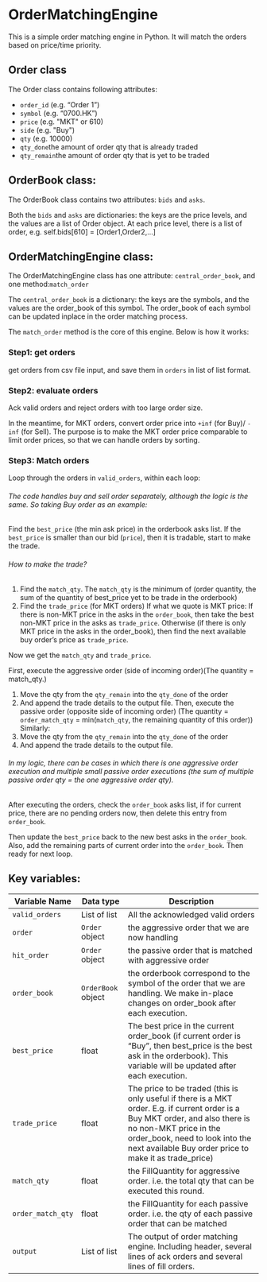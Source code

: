 # OrderMatchingEngine
This is a simple order matching engine in Python. It will match the orders based on price/time priority.


<!-- ABOUT THE PROJECT -->
## Order class
The Order class contains following attributes:
* `order_id` (e.g. “Order 1”)
* `symbol` (e.g. “0700.HK”)
* `price` (e.g. "MKT" or 610)
* `side` (e.g. "Buy")
* `qty` (e.g. 10000)
* `qty_done`the amount of order qty that is already traded
* `qty_remain`the amount of order qty that is yet to be traded

## OrderBook class:
The OrderBook class contains two attributes: `bids` and `asks`.

Both the `bids` and `asks` are dictionaries: the keys are the price levels, and the values are a list of Order object.
At each price level, there is a list of order, e.g. self.bids[610] = [Order1,Order2,...]

## OrderMatchingEngine class:
The OrderMatchingEngine class has one attribute: `central_order_book`, and one method:`match_order`

The `central_order_book` is a dictionary: the keys are the symbols, and the values are the order_book of this symbol. The order_book of each symbol can be updated inplace in the order matching process.

The `match_order` method is the core of this engine. Below is how it works:

### Step1: get orders
get orders from csv file input, and save them in `orders` in list of list format.

### Step2: evaluate orders
Ack valid orders and reject orders with too large order size.

In the meantime, for MKT orders, convert order price into `+inf` (for Buy)/ `-inf` (for Sell). The purpose is to make the MKT order price comparable to limit order prices, so that we can handle orders by sorting.

### Step3: Match orders
Loop through the orders in `valid_orders`, within each loop:

###### The code handles buy and sell order separately, although the logic is the same. So taking Buy order as an example:

Find the `best_price` (the min ask price) in the orderbook asks list.
If the `best_price` is smaller than our bid (`price`), then it is tradable, start to make the trade.
###### How to make the trade?
1. Find the `match_qty`. 
The `match_qty` is the minimum of (order quantity, the sum of the quantity of best_price yet to be trade in the orderbook)
2. Find the `trade_price` (for MKT orders)
If what we quote is MKT price:
If there is non-MKT price in the asks in the `order_book`, then take the best non-MKT price in the asks as `trade_price`.
Otherwise (if there is only MKT price in the asks in the order_book), then find the next available buy order’s price as `trade_price`.

Now we get the `match_qty` and `trade_price`.

First, execute the aggressive order (side of incoming order)(The quantity = match_qty.)
1.	Move the qty from the `qty_remain` into the `qty_done` of the order
2.	And append the trade details to the output file.
Then, execute the passive order (opposite side of incoming order)
(The quantity = `order_match_qty` = min(`match_qty`, the remaining quantity of this order))
Similarly:
1.	Move the qty from the `qty_remain` into the `qty_done` of the order
2.	And append the trade details to the output file.

###### In my logic, there can be cases in which there is one aggressive order execution and multiple small passive order executions (the sum of multiple passive order qty = the one aggressive order qty). 

After executing the orders, check the `order_book` asks list, if for current price, there are no pending orders now, then delete this entry from `order_book`.

Then update the `best_price` back to the new best asks in the `order_book`.
Also, add the remaining parts of current order into the `order_book`. 
Then ready for next loop.


## Key variables:

Variable Name | Data type | Description
--- | --- | --- 
`valid_orders` | List of list | All the acknowledged valid orders
`order` | `Order` object | the aggressive order that we are now handling
`hit_order` | `Order` object | 	the passive order that is matched with aggressive order	
`order_book` | `OrderBook` object | the orderbook correspond to the symbol of the order that we are handling. We make in-place changes on order_book after each execution.
`best_price` | float | The best price in the current order_book (if current order is “Buy”, then best_price is the best ask in the orderbook). This variable will be updated after each execution.
`trade_price` | float | The price to be traded (this is only useful if there is a MKT order. E.g. if current order is a Buy MKT order, and also there is no non-MKT price in the order_book, need to look into the next available Buy order price to make it as trade_price)
`match_qty` | float | the FillQuantity for aggressive order. i.e. the total qty that can be executed this round. 
`order_match_qty` | float | the FillQuantity for each passive order. i.e. the qty of each passive order that can be matched
`output` | List of list | The output of order matching engine. Including header, several lines of ack orders and several lines of fill orders.

